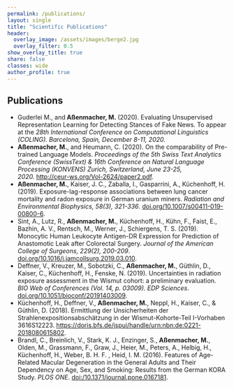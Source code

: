 ```yaml
---
permalink: /publications/
layout: single
title: "Scientific Publications"
header:
  overlay_image: /assets/images/berge2.jpg
  overlay_filter: 0.5
show_overlay_title: true
share: false
classes: wide
author_profile: true  
---
```


Publications
---------------

<ul>
<li>Guderlei M., and<strong> A&szlig;enmacher, M.&nbsp;</strong>(2020). Evaluating Unsupervised Representation Learning for Detecting Stances of Fake News. To appear at the<em> 28th International Conference on Computational Linguistics (COLING). Barcelona, Spain, December 8-11, 2020.</em></li>
<li><strong>A&szlig;enmacher, M.</strong>, and Heumann, C. (2020). On the comparability of Pre-trained Language Models. <em>Proceedings of the 5th Swiss Text Analytics Conference (SwissText) &amp; 16th Conference on Natural Language Processing (KONVENS) Zurich, Switzerland, June 23-25, 2020.</em>&nbsp;<a href="http://ceur-ws.org/Vol-2624/paper2.pdf" target="_blank">http://ceur-ws.org/Vol-2624/paper2.pdf</a>.</li>
<li><b>A&szlig;enmacher, M.</b>, Kaiser, J. C., Zaballa, I., Gasparrini, A., K&uuml;chenhoff, H. (2019). Exposure-lag-response associations between lung cancer mortality and radon exposure in German uranium miners.&nbsp;<em>Radiation and Environmental Biophysics, 58(3), 321-336</em>. <a href="https://doi.org/10.1007/s00411-019-00800-6" target="_blank">doi.org/10.1007/s00411-019-00800-6</a>.</li>
<li>Sint, A., Lutz, R., <b>A&szlig;enmacher, M.</b>, K&uuml;chenhoff, H., K&uuml;hn, F., Faist, E., Bazhin, A. V., Rentsch, M., Werner, J., Schiergens, T. S. (2019). Monocytic Human Leukocyte Antigen-DR Expression for Prediction of Anastomotic Leak after Colorectal Surgery. <em>Journal of the American College of Surgeons, 229(2), 200-209</em>. <a href="https://doi.org/10.1016/j.jamcollsurg.2019.03.010" target="_blank"> doi.org/10.1016/j.jamcollsurg.2019.03.010</a>.</li>
<li>Deffner, V., Kreuzer, M., Sobotzki, C., <b>A&szlig;enmacher, M.</b>, G&uuml;thlin, D., Kaiser, C., K&uuml;chenhoff, H., Fenske, N. (2019). Uncertainties in radiation exposure assessment in the Wismut cohort: a preliminary evaluation. <em>BIO Web of Conferences (Vol. 14, p. 03009). EDP Sciences</em>. <a href="https://doi.org/10.1051/bioconf/20191403009" target="_blank"> doi.org/10.1051/bioconf/20191403009</a>.</li>
<li>K&uuml;chenhoff, H., Deffner, V., <b>A&szlig;enmacher, M.</b>, Neppl, H., Kaiser, C., &amp; G&uuml;thlin, D. (2018). Ermittlung der Unsicherheiten der Strahlenexpositionsabsch&auml;tzung in der Wismut-Kohorte-Teil I-Vorhaben 3616S12223. <a href="https://doris.bfs.de/jspui/handle/urn:nbn:de:0221-2018080615802" target="_blank"> https://doris.bfs.de/jspui/handle/urn:nbn:&#8203;de:0221-2018080615802</a>.</li>
<li>Brandl, C., Breinlich, V., Stark, K. J., Enzinger, S., <b>A&szlig;enmacher, M.</b>, Olden, M., Grassmann, F., Graw, J., Heier, M., Peters, A., Helbig, H., K&uuml;chenhoff, H., Weber, B. H. F. , Heid, I. M. (2016). Features of Age-Related Macular Degeneration in the General Adults and Their Dependency on Age, Sex, and Smoking: Results from the German KORA Study. <em>PLOS ONE</em>. <a href="https://doi.org/10.1371/journal.pone.0167181" target="_blank"> doi:/10.1371/journal.pone.0167181</a>.</li>
</ul>
